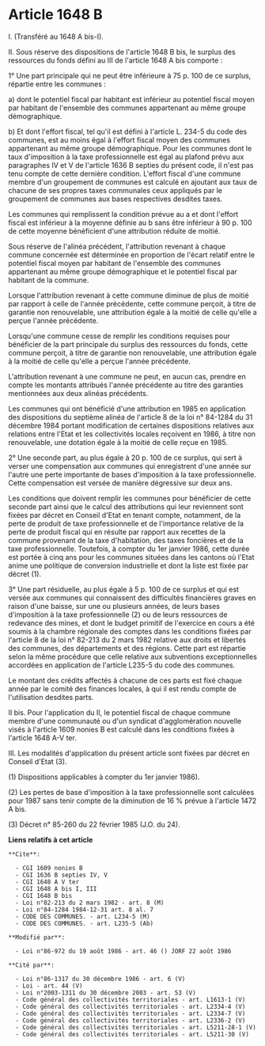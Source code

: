# Article 1648 B

I. (Transféré au 1648 A bis-I).

II. Sous réserve des dispositions de l'article 1648 B bis, le surplus des ressources du fonds défini au III de l'article 1648
A bis comporte :

1° Une part principale qui ne peut être inférieure à 75 p. 100 de ce surplus, répartie entre les communes :

a) dont le potentiel fiscal par habitant est inférieur au potentiel fiscal moyen par habitant de l'ensemble des communes
appartenant au même groupe démographique.

b) Et dont l'effort fiscal, tel qu'il est défini à l'article L. 234-5 du code des communes, est au moins égal à l'effort
fiscal moyen des communes appartenant au même groupe démographique. Pour les communes dont le taux d'imposition à la taxe
professionnelle est égal au plafond prévu aux paragraphes IV et V de l'article 1636 B septies du présent code, il n'est pas
tenu compte de cette dernière condition. L'effort fiscal d'une commune membre d'un groupement de communes est calculé en
ajoutant aux taux de chacune de ses propres taxes communales ceux appliqués par le groupement de communes aux bases
respectives desdites taxes.

Les communes qui remplissent la condition prévue au a et dont l'effort fiscal est inférieur à la moyenne définie au b sans
être inférieur à 90 p. 100 de cette moyenne bénéficient d'une attribution réduite de moitié.

Sous réserve de l'alinéa précédent, l'attribution revenant à chaque commune concernée est déterminée en proportion de l'écart
relatif entre le potentiel fiscal moyen par habitant de l'ensemble des communes appartenant au même groupe démographique et
le potentiel fiscal par habitant de la commune.

Lorsque l'attribution revenant à cette commune diminue de plus de moitié par rapport à celle de l'année précédente, cette
commune perçoit, à titre de garantie non renouvelable, une attribution égale à la moitié de celle qu'elle a perçue l'année
précédente.

Lorsqu'une commune cesse de remplir les conditions requises pour bénéficier de la part principale du surplus des ressources
du fonds, cette commune perçoit, à titre de garantie non renouvelable, une attribution égale à la moitié de celle qu'elle a
perçue l'année précédente.

L'attribution revenant à une commune ne peut, en aucun cas, prendre en compte les montants attribués l'année précédente au
titre des garanties mentionnées aux deux alinéas précédents.

Les communes qui ont bénéficié d'une attribution en 1985 en application des dispositions du septième alinéa de l'article 8 de
la loi n° 84-1284 du 31 décembre 1984 portant modification de certaines dispositions relatives aux relations entre l'Etat et
les collectivités locales reçoivent en 1986, à titre non renouvelable, une dotation égale à la moitié de celle reçue en 1985.

2° Une seconde part, au plus égale à 20 p. 100 de ce surplus, qui sert à verser une compensation aux communes qui
enregistrent d'une année sur l'autre une perte importante de bases d'imposition à la taxe professionnelle. Cette compensation
est versée de manière dégressive sur deux ans.

Les conditions que doivent remplir les communes pour bénéficier de cette seconde part ainsi que le calcul des attributions
qui leur reviennent sont fixées par décret en Conseil d'Etat en tenant compte, notamment, de la perte de produit de taxe
professionnelle et de l'importance relative de la perte de produit fiscal qui en résulte par rapport aux recettes de la
commune provenant de la taxe d'habitation, des taxes foncières et de la taxe professionnelle. Toutefois, à compter du 1er
janvier 1986, cette durée est portée à cinq ans pour les communes situées dans les cantons où l'Etat anime une politique de
conversion industrielle et dont la liste est fixée par décret (1).

3° Une part résiduelle, au plus égale à 5 p. 100 de ce surplus et qui est versée aux communes qui connaissent des difficultés
financières graves en raison d'une baisse, sur une ou plusieurs années, de leurs bases d'imposition à la taxe professionnelle
(2) ou de leurs ressources de redevance des mines, et dont le budget primitif de l'exercice en cours a été soumis à la
chambre régionale des comptes dans les conditions fixées par l'article 8 de la loi n° 82-213 du 2 mars 1982 relative aux
droits et libertés des communes, des départements et des régions. Cette part est répartie selon la même procédure que celle
relative aux subventions exceptionnelles accordées en application de l'article L235-5 du code des communes.

Le montant des crédits affectés à chacune de ces parts est fixé chaque année par le comité des finances locales, à qui il est
rendu compte de l'utilisation desdites parts.

II bis. Pour l'application du II, le potentiel fiscal de chaque commune membre d'une communauté ou d'un syndicat
d'agglomération nouvelle visés à l'article 1609 nonies B est calculé dans les conditions fixées à l'article 1648 A-V ter.

III. Les modalités d'application du présent article sont fixées par décret en Conseil d'Etat (3).

(1) Dispositions applicables à compter du 1er janvier 1986).

(2) Les pertes de base d'imposition à la taxe professionnelle sont calculées pour 1987 sans tenir compte de la diminution de
16 % prévue à l'article 1472 A bis.

(3) Décret n° 85-260 du 22 février 1985 (J.O. du 24).

**Liens relatifs à cet article**

	**Cite**:

	  - CGI 1609 nonies B
	  - CGI 1636 B septies IV, V
	  - CGI 1648 A V ter
	  - CGI 1648 A bis I, III
	  - CGI 1648 B bis
	  - Loi n°82-213 du 2 mars 1982 - art. 8 (M)
	  - Loi n°84-1284 1984-12-31 art. 8 al. 7
	  - CODE DES COMMUNES. - art. L234-5 (M)
	  - CODE DES COMMUNES. - art. L235-5 (Ab)

	**Modifié par**:

	  - Loi n°86-972 du 19 août 1986 - art. 46 () JORF 22 août 1986

	**Cité par**:

	  - Loi n°86-1317 du 30 décembre 1986 - art. 6 (V)
	  - Loi - art. 44 (V)
	  - Loi n°2003-1311 du 30 décembre 2003 - art. 53 (V)
	  - Code général des collectivités territoriales - art. L1613-1 (V)
	  - Code général des collectivités territoriales - art. L2334-4 (V)
	  - Code général des collectivités territoriales - art. L2334-7 (V)
	  - Code général des collectivités territoriales - art. L2336-2 (V)
	  - Code général des collectivités territoriales - art. L5211-28-1 (V)
	  - Code général des collectivités territoriales - art. L5211-30 (V)
